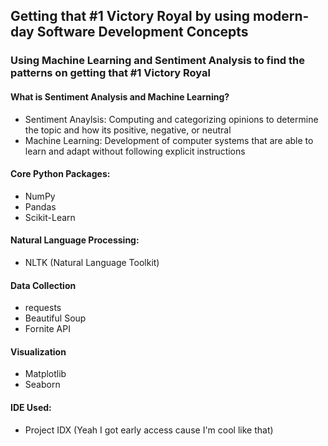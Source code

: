 ## Getting that #1 Victory Royal by using modern-day Software Development Concepts
### Using Machine Learning and Sentiment Analysis to find the patterns on getting that #1 Victory Royal
#### What is Sentiment Analysis and Machine Learning?
- Sentiment Anaylsis: Computing and categorizing opinions to determine the topic and how its positive, negative, or neutral
- Machine Learning: Development of computer systems that are able to learn and adapt without following explicit instructions
#### Core Python Packages:
- NumPy
- Pandas
- Scikit-Learn
#### Natural Language Processing:
- NLTK (Natural Language Toolkit)
#### Data Collection
- requests
- Beautiful Soup
- Fornite API
#### Visualization
- Matplotlib
- Seaborn
#### IDE Used:
- Project IDX (Yeah I got early access cause I'm cool like that)